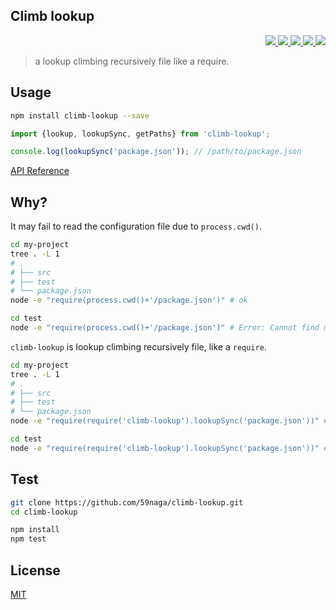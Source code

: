 Climb lookup
---

<p align="right">
  <a href="https://npmjs.org/package/climb-lookup">
    <img src="https://img.shields.io/npm/v/climb-lookup.svg?style=flat-square">
  </a>
  <a href="https://travis-ci.org/59naga/climb-lookup">
    <img src="http://img.shields.io/travis/59naga/climb-lookup.svg?style=flat-square">
  </a>
  <a href="https://codeclimate.com/github/59naga/climb-lookup/coverage">
    <img src="https://img.shields.io/codeclimate/github/59naga/climb-lookup.svg?style=flat-square">
  </a>
  <a href="https://codeclimate.com/github/59naga/climb-lookup">
    <img src="https://img.shields.io/codeclimate/coverage/github/59naga/climb-lookup.svg?style=flat-square">
  </a>
  <a href="https://gemnasium.com/59naga/climb-lookup">
    <img src="https://img.shields.io/gemnasium/mathiasbynens/he.svg?style=flat-square">
  </a>
</p>

> a lookup climbing recursively file like a require.

Usage
---

```bash
npm install climb-lookup --save
```

```js
import {lookup, lookupSync, getPaths} from 'climb-lookup';

console.log(lookupSync('package.json')); // /path/to/package.json
```

[API Reference](https://npmcdn.com/59naga/climb-lookup/index.html)

Why?
---

It may fail to read the configuration file due to `process.cwd()`.

```bash
cd my-project
tree . -L 1
# .
# ├── src
# ├── test
# └── package.json
node -e "require(process.cwd()+'/package.json')" # ok

cd test
node -e "require(process.cwd()+'/package.json')" # Error: Cannot find module './test/package.json'
```

`climb-lookup` is lookup climbing recursively file, like a `require`.

```bash
cd my-project
tree . -L 1
# .
# ├── src
# ├── test
# └── package.json
node -e "require(require('climb-lookup').lookupSync('package.json'))" # ok

cd test
node -e "require(require('climb-lookup').lookupSync('package.json'))" # ok
```

Test
---
```bash
git clone https://github.com/59naga/climb-lookup.git
cd climb-lookup

npm install
npm test
```

License
---
[MIT](http://59naga.mit-license.org/)